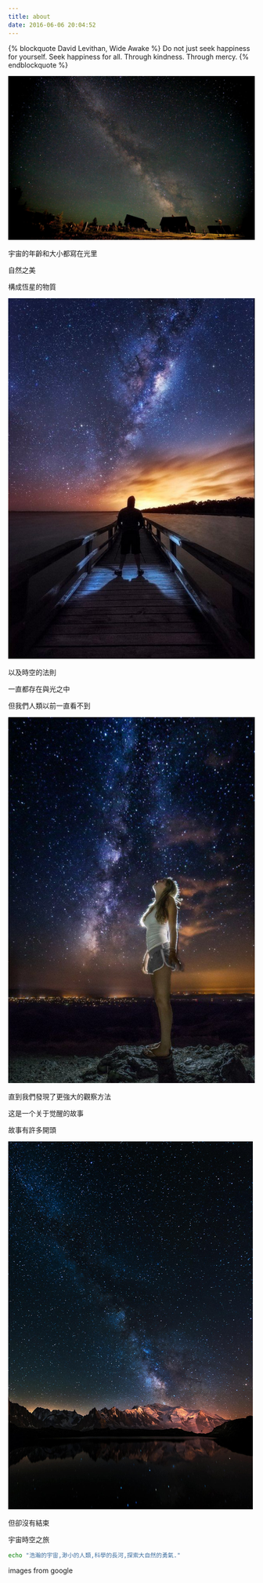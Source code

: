 ```yaml
---
title: about
date: 2016-06-06 20:04:52
---
```


{% blockquote David Levithan, Wide Awake %}
Do not just seek happiness for yourself. Seek happiness for all. Through kindness. Through mercy.
{% endblockquote %}

![](https://raw.githubusercontent.com/arthinking/arthinking.github.io/blog/source/_posts/images/2016/06/milky-way-01.png)

宇宙的年齡和大小都寫在光里

自然之美

構成恆星的物質

![](https://raw.githubusercontent.com/arthinking/arthinking.github.io/blog/source/_posts/images/2016/06/milky-way-02.png)

以及時空的法則

一直都存在與光之中

但我們人類以前一直看不到

![](https://raw.githubusercontent.com/arthinking/arthinking.github.io/blog/source/_posts/images/2016/06/milky-way-03.png)

直到我們發現了更強大的觀察方法

这是一个关于觉醒的故事

故事有許多開頭

![](https://raw.githubusercontent.com/arthinking/arthinking.github.io/blog/source/_posts/images/2016/06/milky-way-04.png)

但卻沒有結束

宇宙時空之旅


```bash
echo "浩瀚的宇宙,渺小的人類,科學的長河,探索大自然的勇氣."
```

images from google